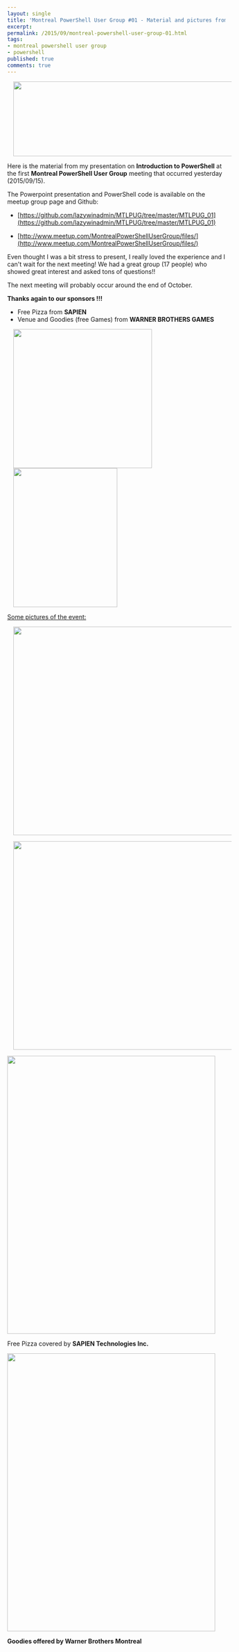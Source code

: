 ```yaml
---
layout: single
title: 'Montreal PowerShell User Group #01 - Material and pictures from my talk on Introduction to PowerShell'
excerpt: 
permalink: /2015/09/montreal-powershell-user-group-01.html
tags: 
- montreal powershell user group
- powershell
published: true
comments: true
---
```


 
<a href="{{ base_path }}/images/2015/20150916_Montreal_PowerShell_User_Group_%2301_-_Material_and_pictures_from_my_talk_on_Introduction_to_PowerShell/mtlpug__963896114__-1600x438.jpg" imageanchor="1" style="margin-left: 1em; margin-right: 1em;"><img border="0" height="172" src="{{ base_path }}/images/2015/20150916_Montreal_PowerShell_User_Group_%2301_-_Material_and_pictures_from_my_talk_on_Introduction_to_PowerShell/mtlpug__963896114__-1600x438.jpg" width="640" /></a>

Here is the material from my presentation on <b>Introduction to PowerShell</b> at the first <b>Montreal PowerShell User Group</b> meeting that occurred yesterday (2015/09/15).

The Powerpoint presentation and PowerShell code is available on the meetup group page and Github:


* [https://github.com/lazywinadmin/MTLPUG/tree/master/MTLPUG_01](https://github.com/lazywinadmin/MTLPUG/tree/master/MTLPUG_01)

* [http://www.meetup.com/MontrealPowerShellUserGroup/files/](http://www.meetup.com/MontrealPowerShellUserGroup/files/)


Even thought I was a bit stress to present, I really loved the experience and I can't wait for the next meeting! We had a great group (17 people) who showed great interest and asked tons of questions!!

The next meeting will probably occur around the end of October.

<b>Thanks again to our sponsors !!!</b>

* Free Pizza from <b>SAPIEN</b>
* Venue and Goodies (free Games) from <b>WARNER BROTHERS GAMES</b>


<a href="https://www.sapien.com/" imageanchor="1" style="margin-left: 1em; margin-right: 1em;" target="_blank"><img border="0" height="320" src="{{ base_path }}/images/2015/20150916_Montreal_PowerShell_User_Group_%2301_-_Material_and_pictures_from_my_talk_on_Introduction_to_PowerShell/oFFOHxsV__721696535__-250x250.png" width="320" /></a><a href="http://wbgamesmontreal.com/" imageanchor="1" style="margin-left: 1em; margin-right: 1em;" target="_blank"><img border="0" height="320" src="{{ base_path }}/images/2015/20150916_Montreal_PowerShell_User_Group_%2301_-_Material_and_pictures_from_my_talk_on_Introduction_to_PowerShell/WB_Games_Montreal_logo__944112337__-240x320.png" width="240" /></a>


<u>Some pictures of the event:</u>

<a href="{{ base_path }}/images/2015/20150916_Montreal_PowerShell_User_Group_%2301_-_Material_and_pictures_from_my_talk_on_Introduction_to_PowerShell/highres_442036141__1670756889__-1600x1200.jpeg" imageanchor="1" style="margin-left: 1em; margin-right: 1em;"><img border="0" src="{{ base_path }}/images/2015/20150916_Montreal_PowerShell_User_Group_%2301_-_Material_and_pictures_from_my_talk_on_Introduction_to_PowerShell/highres_442036141__1670756889__-1600x1200.jpeg" height="480" width="640" /></a>

<a href="http://2.bp.blogspot.com/-IqVDnHDxXj8/VfoqpjL7eII/AAAAAAABxpQ/H51dGvUsNVU/s1600/IMG_3174.JPG" imageanchor="1" style="margin-left: 1em; margin-right: 1em;"><img border="0" height="480" src="http://2.bp.blogspot.com/-IqVDnHDxXj8/VfoqpjL7eII/AAAAAAABxpQ/H51dGvUsNVU/s640/IMG_3174.JPG" width="640" /></a>

<a href="{{ base_path }}/images/2015/20150916_Montreal_PowerShell_User_Group_%2301_-_Material_and_pictures_from_my_talk_on_Introduction_to_PowerShell/highres_442036136__660111323__-2448x3264.jpeg" imageanchor="1" style="margin-left: auto; margin-right: auto;"><img border="0" src="{{ base_path }}/images/2015/20150916_Montreal_PowerShell_User_Group_%2301_-_Material_and_pictures_from_my_talk_on_Introduction_to_PowerShell/highres_442036136__660111323__-2448x3264.jpeg" height="640" width="480" /></a>

Free Pizza covered by <b>SAPIEN Technologies Inc.

<a href="{{ base_path }}/images/2015/20150916_Montreal_PowerShell_User_Group_%2301_-_Material_and_pictures_from_my_talk_on_Introduction_to_PowerShell/IMG_20150903_211954__1255719191__-1200x1600.jpg" imageanchor="1" style="margin-left: auto; margin-right: auto;"><img border="0" height="640" src="{{ base_path }}/images/2015/20150916_Montreal_PowerShell_User_Group_%2301_-_Material_and_pictures_from_my_talk_on_Introduction_to_PowerShell/IMG_20150903_211954__309517429__-480x640.jpg" width="480" /></a>

Goodies offered by <b>Warner Brothers Montreal</b>